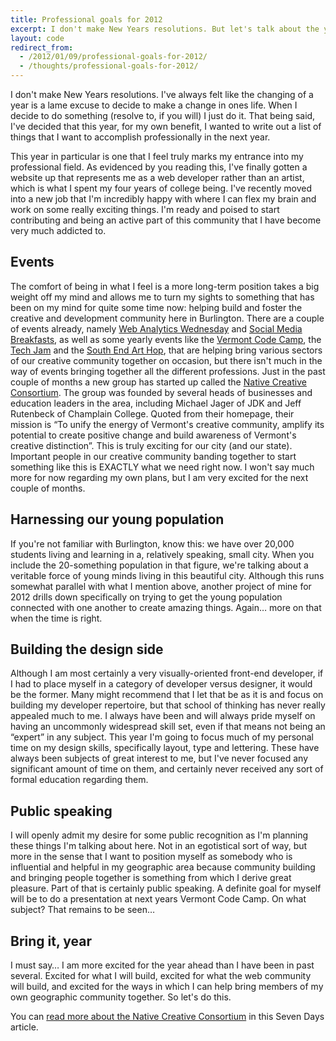 ```yaml
---
title: Professional goals for 2012
excerpt: I don't make New Years resolutions. But let's talk about the year to come.
layout: code
redirect_from:
  - /2012/01/09/professional-goals-for-2012/
  - /thoughts/professional-goals-for-2012/
---
```


I don't make New Years resolutions. I've always felt like the changing of a year is a lame excuse to decide to make a change in ones life. When I decide to do something (resolve to, if you will) I just do it. That being said, I've decided that this year, for my own benefit, I wanted to write out a list of things that I want to accomplish professionally in the next year.

This year in particular is one that I feel truly marks my entrance into my professional field. As evidenced by you reading this, I've finally gotten a website up that represents me as a web developer rather than an artist, which is what I spent my four years of college being. I've recently moved into a new job that I'm incredibly happy with where I can flex my brain and work on some really exciting things. I'm ready and poised to start contributing and being an active part of this community that I have become very much addicted to.

## Events

The comfort of being in what I feel is a more long-term position takes a big weight off my mind and allows me to turn my sights to something that has been on my mind for quite some time now: helping build and foster the creative and development community here in Burlington. There are a couple of events already, namely [Web Analytics Wednesday](http://thoughtfaucet.com/news/burlington-vt-web-analytics-wednesday-seo-edition/) and [Social Media Breakfasts](http://www.socialmediabreakfast.com/burlington/), as well as some yearly events like the [Vermont Code Camp](http://vtcodecamp.org/), the [Tech Jam](http://www.techjamvt.com) and the [South End Art Hop](http://seaba.com/), that are helping bring various sectors of our creative community together on occasion, but there isn't much in the way of events bringing together all the different professions. Just in the past couple of months a new group has started up called the [Native Creative Consortium](http://nativecreativevt.org/). The group was founded by several heads of businesses and education leaders in the area, including Michael Jager of JDK and Jeff Rutenbeck of Champlain College. Quoted from their homepage, their mission is “To unify the energy of Vermont's creative community, amplify its potential to create positive change and build awareness of Vermont's creative distinction”. This is truly exciting for our city (and our state). Important people in our creative community banding together to start something like this is EXACTLY what we need right now. I won't say much more for now regarding my own plans, but I am very excited for the next couple of months.

## Harnessing our young population

If you're not familiar with Burlington, know this: we have over 20,000 students living and learning in a, relatively speaking, small city. When you include the 20-something population in that figure, we're talking about a veritable force of young minds living in this beautiful city. Although this runs somewhat parallel with what I mention above, another project of mine for 2012 drills down specifically on trying to get the young population connected with one another to create amazing things. Again… more on that when the time is right.

## Building the design side

Although I am most certainly a very visually-oriented front-end developer, if I had to place myself in a category of developer versus designer, it would be the former. Many might recommend that I let that be as it is and focus on building my developer repertoire, but that school of thinking has never really appealed much to me. I always have been and will always pride myself on having an uncommonly widespread skill set, even if that means not being an “expert” in any subject. This year I'm going to focus much of my personal time on my design skills, specifically layout, type and lettering. These have always been subjects of great interest to me, but I've never focused any significant amount of time on them, and certainly never received any sort of formal education regarding them.

## Public speaking

I will openly admit my desire for some public recognition as I'm planning these things I'm talking about here. Not in an egotistical sort of way, but more in the sense that I want to position myself as somebody who is influential and helpful in my geographic area because community building and bringing people together is something from which I derive great pleasure. Part of that is certainly public speaking. A definite goal for myself will be to do a presentation at next years Vermont Code Camp. On what subject? That remains to be seen…

## Bring it, year

I must say… I am more excited for the year ahead than I have been in past several. Excited for what I will build, excited for what the web community will build, and excited for the ways in which I can help bring members of my own geographic community together. So let's do this.

You can [read more about the Native Creative Consortium](http://www.7dvt.com/2011vermont-creative-types-go-native-new-statewide-consortium) in this Seven Days article.
